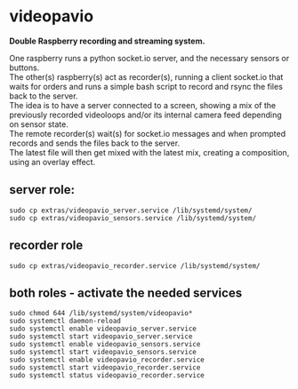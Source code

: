 # videopavio
**Double Raspberry recording and streaming system.**  

One raspberry runs a python socket.io server, and the necessary sensors or buttons.  
The other(s) raspberry(s) act as recorder(s), running a client socket.io that waits for orders and runs a simple bash script to record and rsync the files back to the server.  
The idea is to have a server connected to a screen, showing a mix of the previously recorded videoloops and/or its internal camera feed depending on sensor state.  
The remote recorder(s) wait(s) for socket.io messages and when prompted records and sends the files back to the server.  
The latest file will then get mixed with the latest mix, creating a composition, using an overlay effect.  

## server role:
`sudo cp extras/videopavio_server.service /lib/systemd/system/`  
`sudo cp extras/videopavio_sensors.service /lib/systemd/system/`

## recorder role
`sudo cp extras/videopavio_recorder.service /lib/systemd/system/`

## both roles - activate the needed services
`sudo chmod 644 /lib/systemd/system/videopavio*`  
`sudo systemctl daemon-reload`  
`sudo systemctl enable videopavio_server.service`  
`sudo systemctl start videopavio_server.service`  
`sudo systemctl enable videopavio_sensors.service`  
`sudo systemctl start videopavio_sensors.service`  
`sudo systemctl enable videopavio_recorder.service`  
`sudo systemctl start videopavio_recorder.service`  
`sudo systemctl status videopavio_recorder.service`  
